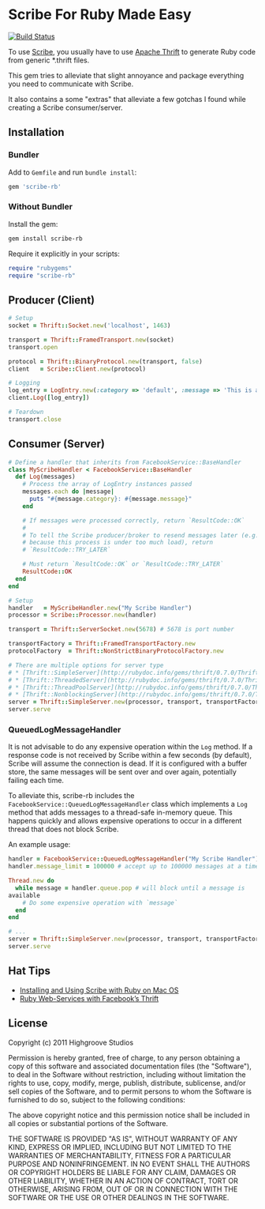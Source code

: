 # Scribe For Ruby Made Easy

[![Build Status](https://secure.travis-ci.org/highgroove/scribe-rb.png)](http://travis-ci.org/highgroove/scribe-rb)

To use [Scribe](https://github.com/facebook/scribe), you usually have to
use [Apache Thrift](http://thrift.apache.org/) to generate Ruby code
from generic *.thrift files.

This gem tries to alleviate that slight annoyance and package everything
you need to communicate with Scribe.

It also contains a some "extras" that alleviate a few gotchas I found
while creating a Scribe consumer/server.

## Installation

### Bundler

Add to `Gemfile` and run `bundle install`:

```ruby
gem 'scribe-rb'
```

### Without Bundler

Install the gem:

```bash
gem install scribe-rb
```

Require it explicitly in your scripts:

```ruby
require "rubygems"
require "scribe-rb"
```

## Producer (Client)

```ruby
# Setup
socket = Thrift::Socket.new('localhost', 1463)

transport = Thrift::FramedTransport.new(socket)
transport.open

protocol = Thrift::BinaryProtocol.new(transport, false)
client   = Scribe::Client.new(protocol)

# Logging
log_entry = LogEntry.new(:category => 'default', :message => 'This is a test message')
client.Log([log_entry])

# Teardown
transport.close
```

## Consumer (Server)

```ruby
# Define a handler that inherits from FacebookService::BaseHandler
class MyScribeHandler < FacebookService::BaseHandler
  def Log(messages)
    # Process the array of LogEntry instances passed
    messages.each do |message|
      puts "#{message.category}: #{message.message}"
    end

    # If messages were processed correctly, return `ResultCode::OK`
    #
    # To tell the Scribe producer/broker to resend messages later (e.g.,
    # because this process is under too much load), return
    # `ResultCode::TRY_LATER`

    # Must return `ResultCode::OK` or `ResultCode::TRY_LATER`
    ResultCode::OK
  end
end

# Setup
handler   = MyScribeHandler.new("My Scribe Handler")
processor = Scribe::Processor.new(handler)

transport = Thrift::ServerSocket.new(5678) # 5678 is port number

transportFactory = Thrift::FramedTransportFactory.new
protocolFactory  = Thrift::NonStrictBinaryProtocolFactory.new

# There are multiple options for server type
# * [Thrift::SimpleServer](http://rubydoc.info/gems/thrift/0.7.0/Thrift/SimpleServer): single threaded server (simplest)
# * [Thrift::ThreadedServer](http://rubydoc.info/gems/thrift/0.7.0/Thrift/ThreadedServer): server that spawns a thread to handle messages
# * [Thrift::ThreadPoolServer](http://rubydoc.info/gems/thrift/0.7.0/Thrift/ThreadPoolServer): server that uses a constant number of threads as workers
# * [Thrift::NonblockingServer](http://rubydoc.info/gems/thrift/0.7.0/Thrift/NonblockingServer): server that uses non-blocking I/O
server = Thrift::SimpleServer.new(processor, transport, transportFactory, protocolFactory)
server.serve
```

### QueuedLogMessageHandler

It is not advisable to do any expensive operation within the `Log`
method. If a response code is not received by Scribe within a few
seconds (by default), Scribe will assume the connection is dead. If it
is configured with a buffer store, the same messages will be sent over
and over again, potentially failing each time.

To alleviate this, scribe-rb includes the
`FacebookService::QueuedLogMessageHandler` class which implements a
`Log` method that adds messages to a thread-safe in-memory queue. This
happens quickly and allows expensive operations to occur in a different
thread that does not block Scribe.

An example usage:

```ruby
handler = FacebookService::QueuedLogMessageHandler("My Scribe Handler")
handler.message_limit = 100000 # accept up to 100000 messages at a time; if set to nil (default), there is no limit

Thread.new do
  while message = handler.queue.pop # will block until a message is
available
    # Do some expensive operation with `message`
  end
end

# ...
server = Thrift::SimpleServer.new(processor, transport, transportFactory, protocolFactory)
server.serve
```

## Hat Tips

* [Installing and Using Scribe with Ruby on Mac OS](http://kpumuk.info/development/installing-and-using-scribe-with-ruby-on-mac-os/)
* [Ruby Web-Services with Facebook’s Thrift](http://www.igvita.com/2007/11/30/ruby-web-services-with-facebooks-thrift/)

## License

Copyright (c) 2011 Highgroove Studios

Permission is hereby granted, free of charge, to any person obtaining a
copy of this software and associated documentation files (the
"Software"), to deal in the Software without restriction, including
without limitation the rights to use, copy, modify, merge, publish,
distribute, sublicense, and/or sell copies of the Software, and to
permit persons to whom the Software is furnished to do so, subject to
the following conditions:

The above copyright notice and this permission notice shall be included
in all copies or substantial portions of the Software.

THE SOFTWARE IS PROVIDED "AS IS", WITHOUT WARRANTY OF ANY KIND, EXPRESS
OR IMPLIED, INCLUDING BUT NOT LIMITED TO THE WARRANTIES OF
MERCHANTABILITY, FITNESS FOR A PARTICULAR PURPOSE AND NONINFRINGEMENT.
IN NO EVENT SHALL THE AUTHORS OR COPYRIGHT HOLDERS BE LIABLE FOR ANY
CLAIM, DAMAGES OR OTHER LIABILITY, WHETHER IN AN ACTION OF CONTRACT,
TORT OR OTHERWISE, ARISING FROM, OUT OF OR IN CONNECTION WITH THE
SOFTWARE OR THE USE OR OTHER DEALINGS IN THE SOFTWARE.

